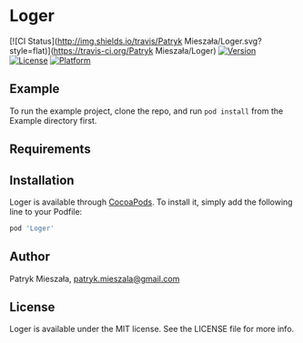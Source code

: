 # Loger

[![CI Status](http://img.shields.io/travis/Patryk Mieszała/Loger.svg?style=flat)](https://travis-ci.org/Patryk Mieszała/Loger)
[![Version](https://img.shields.io/cocoapods/v/Loger.svg?style=flat)](http://cocoapods.org/pods/Loger)
[![License](https://img.shields.io/cocoapods/l/Loger.svg?style=flat)](http://cocoapods.org/pods/Loger)
[![Platform](https://img.shields.io/cocoapods/p/Loger.svg?style=flat)](http://cocoapods.org/pods/Loger)

## Example

To run the example project, clone the repo, and run `pod install` from the Example directory first.

## Requirements

## Installation

Loger is available through [CocoaPods](http://cocoapods.org). To install
it, simply add the following line to your Podfile:

```ruby
pod 'Loger'
```

## Author

Patryk Mieszała, patryk.mieszala@gmail.com

## License

Loger is available under the MIT license. See the LICENSE file for more info.
